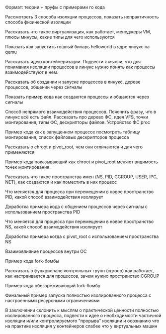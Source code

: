 Формат: теории + пруфы с примерами го кода


Рассмотреть 3 способа изоляции процессов, показать непрактичность способа физической изоляции

Рассказать что такое виртуализация, как работает, менеджеры VM, плюсы минусы, какие типы для чего используются

Показать как запустить гошный бинарь helloworld в ядре линукс на qemu

Рассказать идею контейнеризации.
Подвести к мысли, что для понимания изоляции процессов в линукс нужно понять как процессы взаимодействуют в нем.

Рассказать об создании и запуске процессов в линукс, дереве процессов, общении через сигналы

Показать пример кода как создаются процессы и общаются через сигналы

Способ непрямого взаимодействия процессов. Пояснить фразу, что в линукс всё есть файл. 
Рассказать про дерево ФС, идея VFS, точки монтирования, типы ФС, дескрипторы файлов.
Устройство ФС proc

Пример кода как в запущенном процессе посмотреть таблицу монтирования, список файловых дескрипторов процесса

Рассказать о chroot и pivot_root, чем они отличаются и для чего применяются

Пример кода показывающий как chroot и pivot_root меняют видимость точек монтирования.

Рассказать что такое пространства имен (NS, PID, CGROUP, USER, IPC, NET), как создаются и как поместить в них процесс

Что меняется для процесса при перемещении в новое пространство PID, какой способ взаимодействия изолирует

Доработка примера кода с общением процессов через сигналы с использованием пространства PID

Что меняется для процесса при перемещении в новое пространство NS, какой способ взаимодействия изолирует

Доработка примера когда с pivot_root с использованием пространства NS

Взаимовлияние процессов внутри ОС

Пример кода fork-бомбы

Рассказать о функционале контрольных групп (cgroup) как работает, как настраивается для процессов, 
зачем нужно пространство CGROUP

Пример кода обезвреживающий fork-бомбу

Финальный пример запуска полностью изолированного процесса с настроенными ресурсными ограничениями

В заключении склонить к мыслям о практической ценности полностью изолированного процесса,
подвести к идее о необходимости частичной изоляции и/или контролируемого "прорыва" изоляции
и осознанию что на практике изоляция у контейнеров слабее что у виртуальных машин